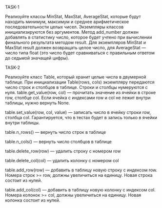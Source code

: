 TASK-1

Реализуйте классы MinStat, MaxStat, AverageStat, которые будут находить минимум, максимум и среднее арифметическое последовательности целых чисел.
Экземпляры классов инициализируются без аргументов. Метод add_number должен добавлять в статистику число, которое будет учтено при вычислении финального результата методом result. Для экземпляров MinStat и MaxStat result должен возвращать целое число, для AverageStat — число типа float (это число будет сравниваться с правильным ответом до седьмой значащей цифры).

TASK-2

Реализуйте класс Table, который хранит целые числа в двумерной таблице. При инициализации Table(rows, cols) экземпляру передаются число строк и столбцов в таблице. Строки и столбцы нумеруются с нуля.
table.get_value(row, col) — прочитать значение из ячейки в строке row, столбце col. Если ячейка с индексами row и col не лежит внутри таблицы, нужно вернуть None.

table.set_value(row, col, value) — записать число в ячейку строки row, столбца col. Гарантируется, что в тестах будет в запись только в ячейки внутри таблицы.

table.n_rows() — вернуть число строк в таблице

table.n_cols() — вернуть число столбцов в таблице

table.delete_row(row) — удалить строку с номером row

table.delete_col(col) — удалить колонку с номером col

table.add_row(row) — добавить в таблицу новую строку с индексом row.
Номера строк >= row, должны увеличиться на единицу. Новая строка состоит из нулей.

table.add_col(col) — добавить в таблицу новую колонку с индексом col.
Номера колонок >= col, должны увеличиться на единицу. Новая колонка состоит из нулей.